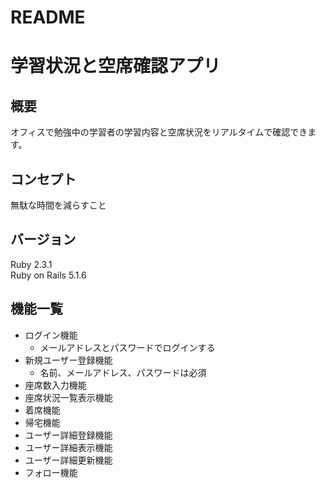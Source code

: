 # README
# 学習状況と空席確認アプリ
## 概要
オフィスで勉強中の学習者の学習内容と空席状況をリアルタイムで確認できます。
## コンセプト
無駄な時間を減らすこと
## バージョン
Ruby 2.3.1  
Ruby on Rails 5.1.6  
## 機能一覧
* ログイン機能
  * メールアドレスとパスワードでログインする
* 新規ユーザー登録機能
  * 名前、メールアドレス、パスワードは必須
* 座席数入力機能
* 座席状況一覧表示機能
* 着席機能
* 帰宅機能
* ユーザー詳細登録機能
* ユーザー詳細表示機能
* ユーザー詳細更新機能
* フォロー機能
